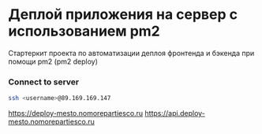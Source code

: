 # Деплой приложения на сервер с использованием pm2

Стартеркит проекта по автоматизации деплоя фронтенда и бэкенда при помощи pm2 (pm2 deploy)

### Connect to server

```bash
ssh <username>@89.169.169.147

```

https://deploy-mesto.nomorepartiesco.ru
https://api.deploy-mesto.nomorepartiesco.ru